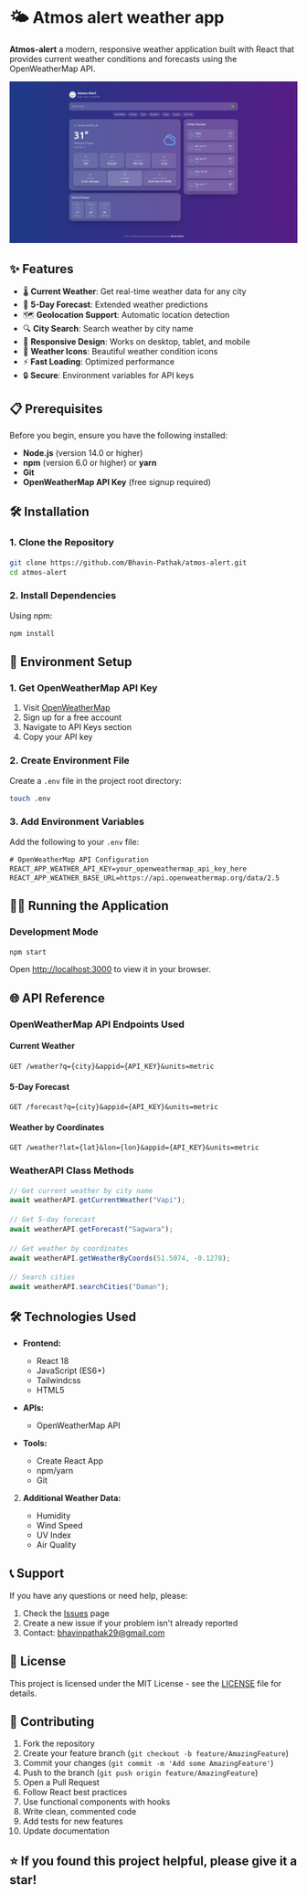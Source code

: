 # 🌤️ Atmos alert weather app

**Atmos-alert** a modern, responsive weather application built with React that provides current weather conditions and forecasts using the OpenWeatherMap API.

![Weather App Screenshot](preview/image.png)

## ✨ Features

- 🌡️ **Current Weather**: Get real-time weather data for any city
- 📅 **5-Day Forecast**: Extended weather predictions
- 🗺️ **Geolocation Support**: Automatic location detection
- 🔍 **City Search**: Search weather by city name
- 📱 **Responsive Design**: Works on desktop, tablet, and mobile
- 🌙 **Weather Icons**: Beautiful weather condition icons
- ⚡ **Fast Loading**: Optimized performance
- 🔒 **Secure**: Environment variables for API keys

## 📋 Prerequisites

Before you begin, ensure you have the following installed:

- **Node.js** (version 14.0 or higher)
- **npm** (version 6.0 or higher) or **yarn**
- **Git**
- **OpenWeatherMap API Key** (free signup required)

## 🛠️ Installation

### 1. Clone the Repository

```bash
git clone https://github.com/Bhavin-Pathak/atmos-alert.git
cd atmos-alert
```

### 2. Install Dependencies

Using npm:

```bash
npm install
```

## 🔧 Environment Setup

### 1. Get OpenWeatherMap API Key

1. Visit [OpenWeatherMap](https://openweathermap.org/api)
2. Sign up for a free account
3. Navigate to API Keys section
4. Copy your API key

### 2. Create Environment File

Create a `.env` file in the project root directory:

```bash
touch .env
```

### 3. Add Environment Variables

Add the following to your `.env` file:

```env
# OpenWeatherMap API Configuration
REACT_APP_WEATHER_API_KEY=your_openweathermap_api_key_here
REACT_APP_WEATHER_BASE_URL=https://api.openweathermap.org/data/2.5
```

## 🏃‍♂️ Running the Application

### Development Mode

```bash
npm start
```

Open [http://localhost:3000](http://localhost:3000) to view it in your browser.

## 🌐 API Reference

### OpenWeatherMap API Endpoints Used

#### Current Weather

```
GET /weather?q={city}&appid={API_KEY}&units=metric
```

#### 5-Day Forecast

```
GET /forecast?q={city}&appid={API_KEY}&units=metric
```

#### Weather by Coordinates

```
GET /weather?lat={lat}&lon={lon}&appid={API_KEY}&units=metric
```

### WeatherAPI Class Methods

```javascript
// Get current weather by city name
await weatherAPI.getCurrentWeather("Vapi");

// Get 5-day forecast
await weatherAPI.getForecast("Sagwara");

// Get weather by coordinates
await weatherAPI.getWeatherByCoords(51.5074, -0.1278);

// Search cities
await weatherAPI.searchCities("Daman");
```

## 🛠️ Technologies Used

- **Frontend:**

  - React 18
  - JavaScript (ES6+)
  - Tailwindcss
  - HTML5

- **APIs:**

  - OpenWeatherMap API

- **Tools:**

  - Create React App
  - npm/yarn
  - Git

2. **Additional Weather Data:**

   - Humidity
   - Wind Speed
   - UV Index
   - Air Quality

## 📞 Support

If you have any questions or need help, please:

1. Check the [Issues](https://github.com/Bhavin-Pathak/atmos-alert/issues) page
2. Create a new issue if your problem isn't already reported
3. Contact: bhavinpathak29@gmail.com

## 📄 License

This project is licensed under the MIT License - see the [LICENSE](LICENSE) file for details.

## 🤝 Contributing

1. Fork the repository
2. Create your feature branch (`git checkout -b feature/AmazingFeature`)
3. Commit your changes (`git commit -m 'Add some AmazingFeature'`)
4. Push to the branch (`git push origin feature/AmazingFeature`)
5. Open a Pull Request
6. Follow React best practices
7. Use functional components with hooks
8. Write clean, commented code
9. Add tests for new features
10. Update documentation

## ⭐ If you found this project helpful, please give it a star!

